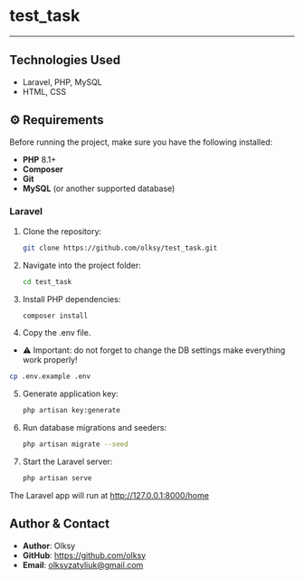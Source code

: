 
# test_task
---
## Technologies Used
- Laravel, PHP, MySQL
- HTML, CSS
## ⚙️ Requirements

Before running the project, make sure you have the following installed:

- **PHP** 8.1+
- **Composer**  
- **Git**  
- **MySQL** (or another supported database)

### Laravel

1. Clone the repository:
   ```bash
   git clone https://github.com/olksy/test_task.git
   
2. Navigate into the project folder:
   ```bash
   cd test_task

3. Install PHP dependencies:
   ```bash
   composer install

4. Copy the .env file.
- ⚠️ Important: do not forget to change the DB settings make everything work properly!
```bash
cp .env.example .env
```
  
5. Generate application key:
   ```bash
   php artisan key:generate

6. Run database migrations and seeders:
   ```bash
   php artisan migrate --seed

7. Start the Laravel server:
   ```bash
   php artisan serve

The Laravel app will run at http://127.0.0.1:8000/home

## Author & Contact
- **Author**: Olksy
- **GitHub**: https://github.com/olksy
- **Email**: olksyzatyliuk@gmail.com